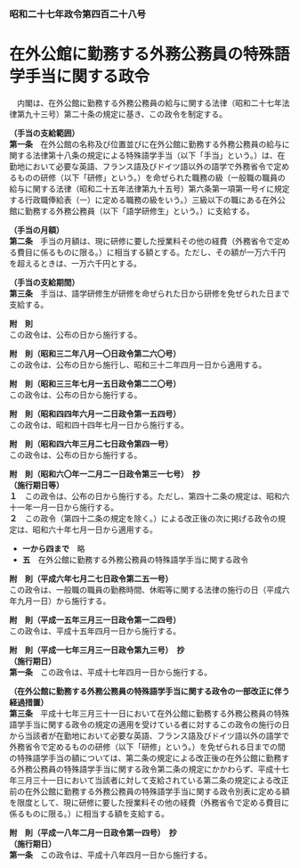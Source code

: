 ### 昭和二十七年政令第四百二十八号  
# 在外公館に勤務する外務公務員の特殊語学手当に関する政令  
　内閣は、在外公館に勤務する外務公務員の給与に関する法律（昭和二十七年法律第九十三号）第二十条の規定に基き、この政令を制定する。  
  
**（手当の支給範囲）**  
**第一条**　在外公館の名称及び位置並びに在外公館に勤務する外務公務員の給与に関する法律第十八条の規定による特殊語学手当（以下「手当」という。）は、在勤地において必要な英語、フランス語及びドイツ語以外の語学で外務省令で定めるものの研修（以下「研修」という。）を命ぜられた職務の級（一般職の職員の給与に関する法律（昭和二十五年法律第九十五号）第六条第一項第一号イに規定する行政職俸給表（一）に定める職務の級をいう。）三級以下の職にある在外公館に勤務する外務公務員（以下「語学研修生」という。）に支給する。  
  
**（手当の月額）**  
**第二条**　手当の月額は、現に研修に要した授業料その他の経費（外務省令で定める費目に係るものに限る。）に相当する額とする。ただし、その額が一万六千円を超えるときは、一万六千円とする。  
  
**（手当の支給期間）**  
**第三条**　手当は、語学研修生が研修を命ぜられた日から研修を免ぜられた日まで支給する。  
  
**附　則**  
この政令は、公布の日から施行する。  
  
**附　則（昭和三二年八月一〇日政令第二六〇号）**  
この政令は、公布の日から施行し、昭和三十二年四月一日から適用する。  
  
**附　則（昭和三三年七月一五日政令第二二〇号）**  
この政令は、公布の日から施行する。  
  
**附　則（昭和四四年六月一二日政令第一五四号）**  
この政令は、昭和四十四年七月一日から施行する。  
  
**附　則（昭和四六年三月二七日政令第四一号）**  
この政令は、公布の日から施行する。  
  
**附　則（昭和六〇年一二月二一日政令第三一七号）　抄**  
**（施行期日等）**  
**１**　この政令は、公布の日から施行する。ただし、第四十二条の規定は、昭和六十一年一月一日から施行する。  
**２**　この政令（第四十二条の規定を除く。）による改正後の次に掲げる政令の規定は、昭和六十年七月一日から適用する。  
* **一から四まで**　略  
* **五**　在外公館に勤務する外務公務員の特殊語学手当に関する政令  
  
**附　則（平成六年七月二七日政令第二五一号）**  
この政令は、一般職の職員の勤務時間、休暇等に関する法律の施行の日（平成六年九月一日）から施行する。  
  
**附　則（平成一五年三月三一日政令第一二四号）**  
この政令は、平成十五年四月一日から施行する。  
  
**附　則（平成一七年三月三一日政令第九三号）　抄**  
**（施行期日）**  
**第一条**　この政令は、平成十七年四月一日から施行する。  
  
**（在外公館に勤務する外務公務員の特殊語学手当に関する政令の一部改正に伴う経過措置）**  
**第三条**　平成十七年三月三十一日において在外公館に勤務する外務公務員の特殊語学手当に関する政令の規定の適用を受けている者に対するこの政令の施行の日から当該者が在勤地において必要な英語、フランス語及びドイツ語以外の語学で外務省令で定めるものの研修（以下「研修」という。）を免ぜられる日までの間の特殊語学手当の額については、第二条の規定による改正後の在外公館に勤務する外務公務員の特殊語学手当に関する政令第二条の規定にかかわらず、平成十七年三月三十一日において当該者に対して支給されている第二条の規定による改正前の在外公館に勤務する外務公務員の特殊語学手当に関する政令別表に定める額を限度として、現に研修に要した授業料その他の経費（外務省令で定める費目に係るものに限る。）に相当する額を支給する。  
  
**附　則（平成一八年二月一日政令第一四号）　抄**  
**（施行期日）**  
**第一条**　この政令は、平成十八年四月一日から施行する。  
  
